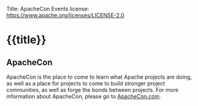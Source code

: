 Title: ApacheCon Events
license: https://www.apache.org/licenses/LICENSE-2.0

# {{title}}

<noscript>
    <meta http-equiv="refresh" content="1; url=https://apachecon.com/">
</noscript>

<script type="text/javascript">
      var ref = document.referrer || "https://www.apache.org/";
      var m = ref.match(/https?:\/\/([-_a-zA-Z0-9.]+)\/?/);
      if (m)  {
        ref = m[1];
      } else  { ref = 'unknown'; }
      location.href = "https://apachecon.com/?ref=" + ref;
</script>

## ApacheCon

ApacheCon is the place to come to learn what Apache projects are doing, as well as a place for projects to come to build stronger project communities, as well as forge the bonds between projects. For more information about ApacheCon, please go to [ApacheCon.com](http://apachecon.com/).
